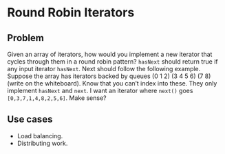 # Round Robin Iterators

## Problem

Given an array of iterators, how would you implement a new iterator that cycles through them in a round robin pattern? `hasNext` should return true if any input iterator `hasNext`. Next should follow the following example. Suppose the array has iterators backed by queues (0 1 2) (3 4 5 6) (7 8) (write on the whiteboard). Know that you can’t index into these. They only implement `hasNext` and `next`. I want an iterator where `next()` goes `[0,3,7,1,4,8,2,5,6]`. Make sense?

## Use cases

- Load balancing.
- Distributing work.
